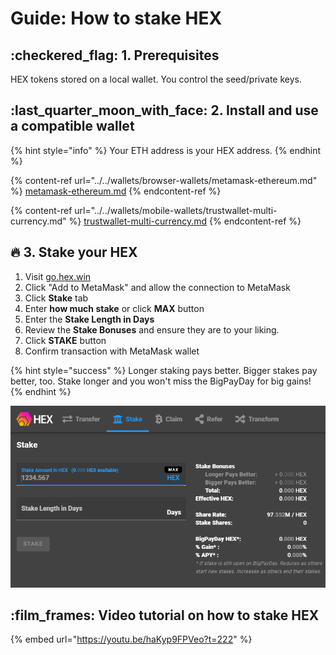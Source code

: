 # Guide: How to stake HEX

## :checkered\_flag: 1. Prerequisites

HEX tokens stored on a local wallet. You control the seed/private keys.&#x20;

## :last\_quarter\_moon\_with\_face: 2. Install and use a compatible wallet

{% hint style="info" %}
Your ETH address is your HEX address.
{% endhint %}

{% content-ref url="../../wallets/browser-wallets/metamask-ethereum.md" %}
[metamask-ethereum.md](../../wallets/browser-wallets/metamask-ethereum.md)
{% endcontent-ref %}

{% content-ref url="../../wallets/mobile-wallets/trustwallet-multi-currency.md" %}
[trustwallet-multi-currency.md](../../wallets/mobile-wallets/trustwallet-multi-currency.md)
{% endcontent-ref %}

## :fire: 3. Stake your HEX

1. Visit [go.hex.win](https://go.hex.win/?r=0xFa802BB14AE13810381e8cb09755b39249cE5Ac7)
2. Click "Add to MetaMask" and allow the connection to MetaMask
3. Click **Stake** tab
4. Enter **how much stake** or click **MAX** button
5. Enter the **Stake Length in Days**
6. Review the **Stake Bonuses** and ensure they are to your liking.
7. Click **STAKE** button
8. Confirm transaction with MetaMask wallet

{% hint style="success" %}
Longer staking pays better. Bigger stakes pay better, too. Stake longer and you won't miss the BigPayDay for big gains!
{% endhint %}

![The Stake Lobby](../../.gitbook/assets/hexs.PNG)

## :film\_frames: Video tutorial on how to stake HEX

{% embed url="https://youtu.be/haKyp9FPVeo?t=222" %}

